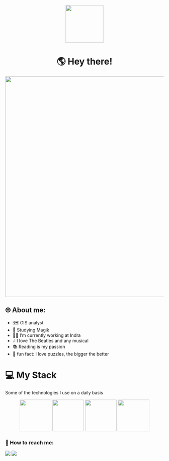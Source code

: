 <p align="center">
<img src="https://media2.giphy.com/media/eg5vsXryi8X96/giphy.gif?cid=ecf05e47y6t71ny0u3ukv8arrkoi2ft5hx75x6qw4hcmiqd6&rid=giphy.gif&ct=g" width="120px"/>
</p>
<h1  align="center"> 🌎 Hey there!</h1>
<p align="center">
<img src="https://media2.giphy.com/media/cOFB74VjN0OqvRmJGK/giphy.gif?cid=ecf05e47bvvmk4kz16c0bd6vbtw0wn7l5du9iwllm5zgo3x7&rid=giphy.gif&ct=g" width="700px"/>
</p>

## 🌐 About me:

- 🗺 GIS analyst
- 🚀 Studying Magik
- 👩‍💻 I’m currently working at Indra
- 🎶 I love The Beatles and any musical
- 📚 Reading is my passion
- 🧩 fun fact: I love puzzles, the bigger the better 

 
# 💻 My Stack
 Some of the technologies I use on a daily basis

<div align="center">   
 <img src="https://www.img.com.br/content/dam/esrisites/en-us/common/icons/product-logos/ArcGIS-Pro.png" width="100">      
 <img src="https://upload.wikimedia.org/wikipedia/commons/7/77/Qgis-icon-3.0.png" width="100">
 <img src="https://upload.wikimedia.org/wikipedia/commons/thumb/c/c3/Python-logo-notext.svg/1200px-Python-logo-notext.svg.png" width="100">
 <img src="https://camo.githubusercontent.com/e1d3cd370375c6a07d3834a0e7a78212db0faa7d737569f68571cedfaf2dcd74/68747470733a2f2f7369616d7a2e67616c6c65727963646e2e76736173736574732e696f2f657874656e73696f6e732f7369616d7a2f736d616c6c776f726c642d6d6167696b2f312e352e322f313537333536313336333332352f4d6963726f736f66742e56697375616c53747564696f2e53657276696365732e49636f6e732e44656661756c74" width="100">      
</div>

<h3 align="left">💬 How to reach me:</h3>
<div>
   <a href="https://www.linkedin.com/in/nathaliaolisil" target="_blank"><img src="https://img.shields.io/badge/-LinkedIn-%230077B5?style=for-the-badge&logo=linkedin&logoColor=white" target="_blank"></a> 
   <a href = "mailto:nathaliaolisil@gmail.com"><img src="https://img.shields.io/badge/Gmail-D14836?style=for-the-badge&logo=gmail&logoColor=white" target="_blank"></a>
  </div>
  <br>
  <br>
 
